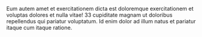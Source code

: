 Eum autem amet et exercitationem dicta est doloremque exercitationem et voluptas dolores et nulla vitae! 33 cupiditate magnam ut doloribus repellendus qui pariatur voluptatum. Id enim dolor ad illum natus et pariatur itaque cum itaque ratione.